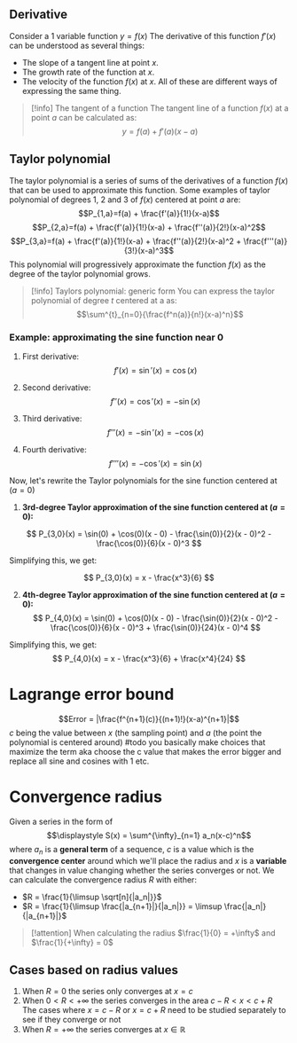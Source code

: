    ## Derivative
Consider a 1 variable function $y = f(x)$
The derivative of this function $f'(x)$ can be understood as several things:
- The slope of a tangent line at point $x$.
- The growth rate of the function at $x$.
- The velocity of the function $f(x)$ at $x$.
All of these are different ways of expressing the same thing.

>[!info] The tangent of a function
>The tangent line of a function $f(x)$ at a point $a$ can be calculated as:
>$$y=f(a) + f'(a)(x-a)$$

## Taylor polynomial
The taylor  polynomial is a series of sums of the derivatives of a function $f(x)$ that can be used to approximate this function.
Some examples of taylor polynomial of degrees 1, 2 and 3 of $f(x)$ centered at point $a$ are:
$$P_{1,a}=f(a) + \frac{f'(a)}{1!}(x-a)$$
$$P_{2,a}=f(a) + \frac{f'(a)}{1!}(x-a) + \frac{f''(a)}{2!}(x-a)^2$$
$$P_{3,a}=f(a) + \frac{f'(a)}{1!}(x-a) + \frac{f''(a)}{2!}(x-a)^2 + \frac{f'''(a)}{3!}(x-a)^3$$
This polynomial will progressively approximate the function $f(x)$ as the degree of the taylor polynomial grows.

>[!info] Taylors polynomial: generic form
>You can express the taylor polynomial of degree $t$ centered at a as:
>$$\sum^{t}_{n=0}{\frac{f^n(a)}{n!}(x-a)^n}$$ 

### Example: approximating the sine function near 0

1. First derivative:
$$
f'(x) = \sin'(x) = \cos(x)$$

2. Second derivative:
$$
f''(x) = \cos'(x) = -\sin(x)
$$

3. Third derivative:
$$
f'''(x) = -\sin'(x) = -\cos(x)
$$

4. Fourth derivative:
$$
f''''(x) = -\cos'(x) = \sin(x)
$$

Now, let's rewrite the Taylor polynomials for the sine function centered at $(a = 0)$

1. **3rd-degree Taylor approximation of the sine function centered at $(a = 0)$:**

$$
P_{3,0}(x) = \sin(0) + \cos(0)(x - 0) - \frac{\sin(0)}{2}(x - 0)^2 - \frac{\cos(0)}{6}(x - 0)^3
$$

Simplifying this, we get:

$$
P_{3,0}(x) = x - \frac{x^3}{6}
$$

2. **4th-degree Taylor approximation of the sine function centered at $(a = 0)$:**
$$
P_{4,0}(x) = \sin(0) + \cos(0)(x - 0) - \frac{\sin(0)}{2}(x - 0)^2 - \frac{\cos(0)}{6}(x - 0)^3 + \frac{\sin(0)}{24}(x - 0)^4
$$

Simplifying this, we get:
$$
P_{4,0}(x) = x - \frac{x^3}{6} + \frac{x^4}{24}
$$
# Lagrange error bound

$$Error = |\frac{f^{n+1}(c)}{(n+1)!}(x-a)^{n+1}|$$ $c$ being the value between $x$ (the sampling point) and $a$ (the point the polynomial is centered around)
#todo you basically make choices that maximize the term aka choose the c value that makes the error bigger and replace all sine and cosines with 1 etc.
# Convergence radius
Given a series in the form of $$\displaystyle S(x) = \sum^{\infty}_{n=1} a_n(x-c)^n$$
where $a_n$ is a **general term** of a sequence, $c$ is a value which is the **convergence center** around which we'll place the radius and $x$ is a **variable** that changes in value changing whether the series converges or not.
We can calculate the convergence radius $R$ with either:
- $R = \frac{1}{\limsup \sqrt[n]{|a_n|}}$
- $R = \frac{1}{\limsup \frac{|a_{n+1}|}{|a_n|}} = \limsup \frac{|a_n|}{|a_{n+1}|}$
>[!attention] 
>When calculating the radius $\frac{1}{0} = +\infty$ and $\frac{1}{+\infty} = 0$

## Cases based on radius values
1. When $R = 0$ the series only converges at $x = c$
2. When $0\lt R \lt +\infty$ the series converges in the area $c-R \lt x \lt c+R$
	The cases where $x = c-R$ or $x = c+R$ need to be studied separately to see if they converge or not
3. When $R = +\infty$ the series converges at $x \in \mathbb{R}$ 
